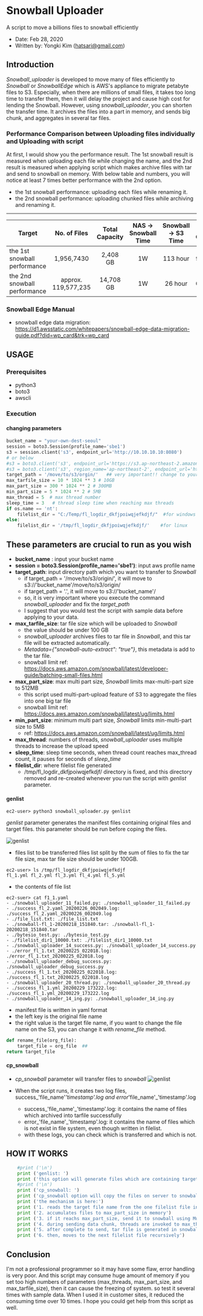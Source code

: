 # Snowball Uploader
A script to move a billions files to snowball efficiently
- Date: Feb 28, 2020
- Written by: Yongki Kim (hatsari@gmail.com)

## Introduction
*Snowball_uploader* is developed to move many of files efficiently to *Snowball* or *SnowballEdge* which is AWS's appliance to migrate petabyte files to S3. Especially, when there are millions of small files, it takes too long time to transfer them, then it will delay the project and cause high cost for lending the Snowball.
However, using *snowball_uploader*, you can shorten the transfer time. It archives the files into a part in memory, and sends big chunk, and aggregates in several tar files.

### Performance Comparison between Uploading files individually and Uploading with script
At first, I would show you the performance result. The 1st snowball result is measured when uploading each file while changing the name, and the 2nd result is measured when applying script which makes archive files with tar and send to snowball on memory. With below table and numbers, you will notice at least 7 times better performance with the 2nd option.

- the 1st snowball performance: uploading each files while renaming it.
- the 2nd snowball performance: uploading chunked files while archiving and renaming it.
----

| Target                       | No. of Files | Total Capacity | NAS -> Snowball Time   | Snowball -> S3 Time | Failed Objects |
|------------------------------|:-------------:|:--------------:|:---------------:|:--------------:|----------------|
| the 1st snowball performance | 1,956,7430     |2,408 GB        | 1W              | 113 hour       | 954            |
| the 2nd snowball performance | approx. 119,577,235| 14,708 GB       | 1W              | 26 hour        | 0              |

### Snowball Edge Manual
- snowball edge data migration: https://d1.awsstatic.com/whitepapers/snowball-edge-data-migration-guide.pdf?did=wp_card&trk=wp_card


## USAGE
### Prerequisites
- python3
- boto3
- awscli
### Execution
#### changing parameters
```python
bucket_name = "your-own-dest-seoul"
session = boto3.Session(profile_name='sbe1')
s3 = session.client('s3', endpoint_url='http://10.10.10.10:8080')
# or below
#s3 = boto3.client('s3', endpoint_url='https://s3.ap-northeast-2.amazonaws.com')
#s3 = boto3.client('s3', region_name='ap-northeast-2', endpoint_url='https://s3.ap-northeast-2.amazonaws.com', aws_access_key_id=None, aws_secret_access_key=None)
target_path = '/move/to/s3/orgin/'   ## very important!! change to your source directory
max_tarfile_size = 10 * 1024 ** 3 # 10GB
max_part_size = 300 * 1024 ** 2 # 300MB
min_part_size = 5 * 1024 ** 2 # 5MB
max_thread = 5  # max thread number
sleep_time = 3   # thread sleep time when reaching max threads
if os.name == 'nt':
    filelist_dir = "C:/Temp/fl_logdir_dkfjpoiwqjefkdjf/"  #for windows
else:
    filelist_dir = '/tmp/fl_logdir_dkfjpoiwqjefkdjf/'    #for linux
```
These parameters are crucial to run as you wish
-----
  - **bucket_name** : input your bucket name
  - **session = boto3.Session(profile_name='sbe1')**: input aws profile name
  - **target_path**: input directory path which you want to transfer to *Snowball*
    - if target_path = '/move/to/s3/origin/', it will move to s3://'bucket_name'/move/to/s3/origin/
    - if target_path = '.', it will move to s3://'bucket_name'/
    - so, it is very important where you execute the command *snowball_uploader* and fix the *target_path*
    - I suggest that you would test the script with sample data before applying to your data.
  - **max_tarfile_size**: tar file size which will be uploaded to *Snowball*
    - the value should be under 100 GB
    - *snowball_uploader* archives files to tar file in *Snowball*, and this tar file will be extracted automatically.
    - *Metadata={"snowball-auto-extract": "true"}*, this metadata is add to the tar file.
    - snowball limit ref: https://docs.aws.amazon.com/snowball/latest/developer-guide/batching-small-files.html
  - **max_part_size**: max multi part size, *Snowball* limits max-multi-part size to 512MB
      - this script used multi-part-upload feature of S3 to aggregate the files into one big tar file
      - snowball limit ref: https://docs.aws.amazon.com/snowball/latest/ug/limits.html
  - **min_part_size**: minimum multi part size, *Snowball* limits min-multi-part size to 5MB
      - ref: https://docs.aws.amazon.com/snowball/latest/ug/limits.html
  - **max_thread**: numbers of threads, *snowball_uploader* uses multiple threads to increase the upload speed
  - **sleep_time**: sleep time seconds, when thread count reaches max_thread count, it pauses for seconds of *sleep_time*
  - **filelist_dir**: where filelist file generated
    - /tmp/fl_logdir_dkfjpoiwqjefkdjf/ directory is fixed, and this directory removed and re-created whenever you run the script with *genlist* parameter.

#### genlist
``` shell
ec2-user> python3 snowball_uploader.py genlist
```

*genlist* parameter generates the manifest files containing original files and target files.
this parameter should be run before coping the files.

![genlist](http://g.recordit.co/joXk2dcJBB.gif)

- files list to be transferred
files list split by the sum of files to fix the tar file size, max tar file size should be under 100GB.
``` shell
ec2-user> ls /tmp/fl_logdir_dkfjpoiwqjefkdjf
fl_1.yml fl_2.yml fl_3.yml fl_4.yml fl_5.yml
```

- the contents of file list
``` shell
ec2-suer> cat f1_1.yaml
- ./snowball_uploader_11_failed.py: ./snowball_uploader_11_failed.py
- ./success_fl_2.yaml_20200226_002049.log: ./success_fl_2.yaml_20200226_002049.log
- ./file_list.txt: ./file_list.txt
- ./snowball-fl_1-20200218_151840.tar: ./snowball-fl_1-20200218_151840.tar
- ./bytesio_test.py: ./bytesio_test.py
- ./filelist_dir1_10000.txt: ./filelist_dir1_10000.txt
- ./snowball_uploader_14_success.py: ./snowball_uploader_14_success.py
- ./error_fl_1.txt_20200225_022018.log: ./error_fl_1.txt_20200225_022018.log
- ./snowball_uploader_debug_success.py: ./snowball_uploader_debug_success.py
- ./success_fl_1.txt_20200225_022018.log: ./success_fl_1.txt_20200225_022018.log
- ./snowball_uploader_20_thread.py: ./snowball_uploader_20_thread.py
- ./success_fl_1.yml_20200229_173222.log: ./success_fl_1.yml_20200229_173222.log
- ./snowball_uploader_14_ing.py: ./snowball_uploader_14_ing.py
```
  - manifest file is written in yaml format
  - the left key is the original file name
  - the right value is the target file name, if you want to change the file name on the S3, you can change it with *rename_file* method.
```python
def rename_file(org_file):
    target_file = org_file  ##
return target_file
```
#### cp_snowball
- *cp_snowball* parameter will transfer files to *snowball*
![genlist](http://g.recordit.co/Gq1Z7Tv4MU.gif)

- When the script runs, it creates two log files, success_'file_name'_'timestamp'.log and error_'file_name'_'timestamp'.log
  - success_'file_name'_'timestamp'.log: it contains the name of files which archived into tarfile successfully
  - error_'file_name'_'timestamp'.log: it contains the name of files which is not exist in file system, even though written in filelist.
  - with these logs, you can check which is transferred and which is not.
## HOW IT WORKS

``` python
    #print ('\n')
    print ('genlist: ')
    print ('this option will generate files which are containing target files list in %s'% (filelist_dir))
    #print ('\n')
    print ('cp_snowball: ')
    print ('cp_snowball option will copy the files on server to snowball efficiently')
    print ('the mechanism is here:')
    print ('1. reads the target file name from the one filelist file in filelist directory')
    print ('2. accumulates files to max_part_size in memory')
    print ('3. if it reachs max_part_size, send it to snowball using MultiPartUpload')
    print ('4. during sending data chunk, threads are invoked to max_thread')
    print ('5. after complete to send, tar file is generated in snowball')
    print ('6. then, moves to the next filelist file recursively')
```

## Conclusion
I'm not a professional programmer so it may have some flaw, error handling is very poor. And this script may consume huge amount of memory if you set too high numbers of parameters (max_threads, max_part_size, and max_tarfile_size), then it can cause the freezing of system. so test it several times with sample data.
When I used it in customer sites, it reduced the consuming time over 10 times. I hope you could get help from this script as well.
